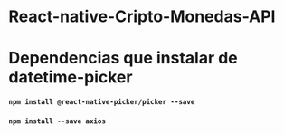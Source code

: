 # React-native-Cripto-Monedas-API

# Dependencias que instalar de datetime-picker
#### `npm install @react-native-picker/picker --save`
#### `npm install --save axios`
